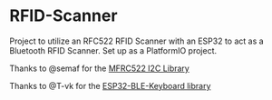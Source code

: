 # RFID-Scanner

Project to utilize an RFC522 RFID Scanner with an ESP32 to act as a Bluetooth RFID Scanner. Set up as a PlatformIO project.


Thanks to @semaf for the [MFRC522 I2C Library](https://github.com/semaf/MFRC522_I2C_Library)

Thanks to @T-vk for the [ESP32-BLE-Keyboard library](https://github.com/T-vK/ESP32-BLE-Keyboard)
